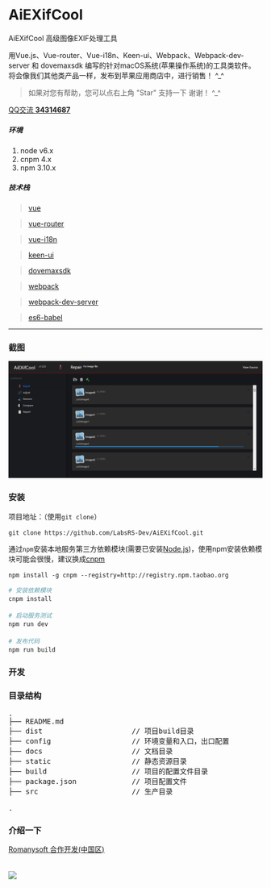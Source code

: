 # AiEXifCool
AiEXifCool  高级图像EXIF处理工具

用Vue.js、Vue-router、Vue-i18n、Keen-ui、Webpack、Webpack-dev-server 和 dovemaxsdk 编写的针对macOS系统(苹果操作系统)的工具类软件。
将会像我们其他类产品一样，发布到苹果应用商店中，进行销售！ ^_^

> 如果对您有帮助，您可以点右上角 "Star" 支持一下 谢谢！ ^_^


<p><a href="//wpa.qq.com/msgrd?v=3&uin=34314687&site=qq&menu=yes">QQ交流 <strong> 34314687 </strong></a></p>



##### 环境
 1. node v6.x
 2. cnpm 4.x
 3. npm 3.10.x

##### 技术栈

> [vue](https://github.com/vuejs/vue)

> [vue-router](https://github.com/vuejs/vue-router)

> [vue-i18n](https://kazupon.github.io/vue-i18n/)

> [keen-ui](https://github.com/JosephusPaye/Keen-UI)

> [dovemaxsdk](https://github.com/LabsRS-Dev/sdk)

> [webpack](http://webpack.github.io/docs/)

> [webpack-dev-server](https://github.com/webpack/webpack-dev-server)

> [es6-babel](https://babeljs.io/docs/learn-es2015/)

---
### 截图

![screen](./docs/assets/screen.gif)

### 安装
项目地址：（使用`git clone`）

```shell
git clone https://github.com/LabsRS-Dev/AiEXifCool.git
```

通过`npm`安装本地服务第三方依赖模块(需要已安装[Node.js](https://nodejs.org/))，使用npm安装依赖模块可能会很慢，建议换成[cnpm](http://cnpmjs.org/)

```shell
npm install -g cnpm --registry=http://registry.npm.taobao.org
```

```bash
# 安装依赖模块
cnpm install

# 启动服务测试
npm run dev

# 发布代码
npm run build

```

### 开发

### 目录结构
<pre>
.
├── README.md
├── dist                     // 项目build目录
├── config                   // 环境变量和入口，出口配置
├── docs                     // 文档目录
├── static                   // 静态资源目录
├── build                    // 项目的配置文件目录
├── package.json             // 项目配置文件
├── src                      // 生产目录

.
</pre>

### 介绍一下
[Romanysoft 合作开发(中国区)](https://romanysoft.github.io/CommonLib/devhelper/zh-CN/dev-app)

[![](https://romanysoft.github.io/CommonLib/devhelper/zh-CN/images/intro_zh-CN.png)](https://romanysoft.github.io/CommonLib/devhelper/zh-CN/dev-app)
------------
